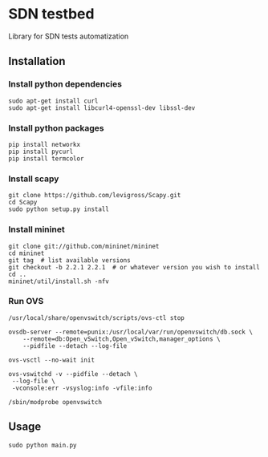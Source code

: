 # SDN testbed

Library for SDN tests automatization

## Installation

### Install python dependencies
```
sudo apt-get install curl
sudo apt-get install libcurl4-openssl-dev libssl-dev
```

### Install python packages
```
pip install networkx
pip install pycurl
pip install termcolor
```

### Install scapy
```
git clone https://github.com/levigross/Scapy.git
cd Scapy
sudo python setup.py install
```

### Install mininet
```
git clone git://github.com/mininet/mininet
cd mininet
git tag  # list available versions
git checkout -b 2.2.1 2.2.1  # or whatever version you wish to install
cd ..
mininet/util/install.sh -nfv
```

### Run OVS
```
/usr/local/share/openvswitch/scripts/ovs-ctl stop

ovsdb-server --remote=punix:/usr/local/var/run/openvswitch/db.sock \
    --remote=db:Open_vSwitch,Open_vSwitch,manager_options \
    --pidfile --detach --log-file

ovs-vsctl --no-wait init

ovs-vswitchd -v --pidfile --detach \
 --log-file \
 -vconsole:err -vsyslog:info -vfile:info

/sbin/modprobe openvswitch
```

## Usage
```
sudo python main.py
```

